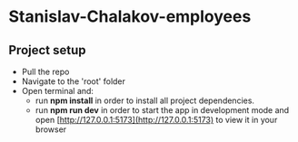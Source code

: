 # Stanislav-Chalakov-employees

## Project setup

- Pull the repo
- Navigate to the 'root' folder
- Open terminal and:
  - run **npm install** in order to install all project dependencies.
  - run **npm run dev** in order to start the app in development mode and open [http://127.0.0.1:5173](http://127.0.0.1:5173) to view it in your browser
